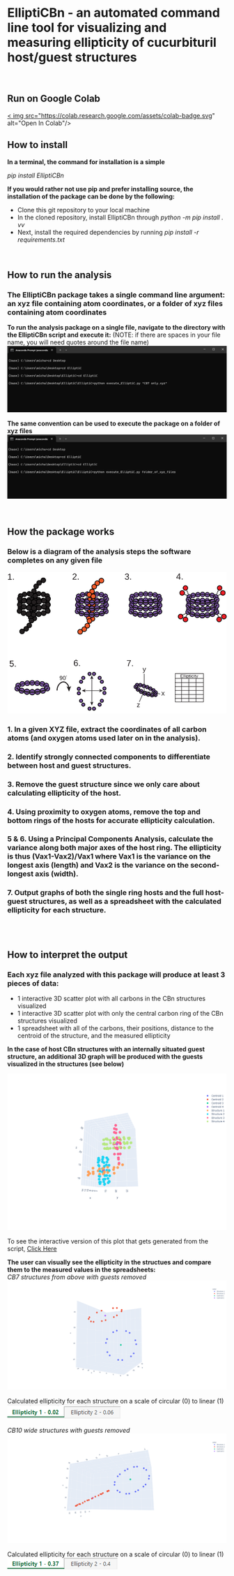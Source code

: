 # ElliptiCBn - an automated command line tool for visualizing and measuring ellipticity of cucurbituril host/guest structures

<br />

## Run on Google Colab
<a href="https://githubtocolab.com/harmslab/ElliptiC/ElliptiC/blob/main/notebooks/ElliptiC%20notebook.ipynb" target="_parent"><    img src="https://colab.research.google.com/assets/colab-badge.svg" alt="Open In Colab"/></a>


## How to install
**In a terminal, the command for installation is a simple**

_pip install ElliptiCBn_

**If you would rather not use pip and prefer installing source, the installation of the package can be done by the following:**
* Clone this git repository to your local machine
* In the cloned repository, install ElliptiCBn through _python -m pip install . vv_ 
* Next, install the required dependencies by running _pip install -r requirements.txt_

<br />

## How to run the analysis
### The ElliptiCBn package takes a single command line argument: an xyz file containing atom coordinates, or a folder of xyz files containing atom coordinates

**To run the analysis package on a single file, navigate to the directory with the ElliptiCBn script and execute it:**
(NOTE: if there are spaces in your file name, you will need quotes around the file name)
![](images/single_file.png)


**The same convention can be used to execute the package on a folder of xyz files**
![](images/folder_test.png)
    
<br />

## How the package works
### Below is a diagram of the analysis steps the software completes on any given file
![](images/pipeline_image.svg)

### 1. In a given XYZ file, extract the coordinates of all carbon atoms (and oxygen atoms used later on in the analysis).
### 2. Identify strongly connected components to differentiate between host and guest structures.
### 3. Remove the guest structure since we only care about calculating ellipticity of the host.
### 4. Using proximity to oxygen atoms, remove the top and bottom rings of the hosts for accurate ellipticity calculation.
### 5 & 6. Using a Principal Components Analysis, calculate the variance along both major axes of the host ring. The ellipticity is thus (Vax1-Vax2)/Vax1 where Vax1 is the variance on the longest axis (length) and Vax2 is the variance on the second-longest axis (width). 
### 7. Output graphs of both the single ring hosts and the full host-guest structures, as well as a spreadsheet with the calculated ellipticity for each structure.

<br />
<br />

## How to interpret the output

### Each xyz file analyzed with this package will produce at least 3 pieces of data: 
* 1 interactive 3D scatter plot with all carbons in the CBn structures visualized 
* 1 interactive 3D scatter plot with only the central carbon ring of the CBn structures visualized
* 1 spreadsheet with all of the carbons, their positions, distance to the centroid of the structure, and the measured ellipticity

**In the case of host CBn structures with an internally situated guest structure, an additional 3D graph will be produced with the guests visualized in the structures (see below)**

![](images/testing_cbn_interactive.png)

To see the interactive version of this plot that gets generated from the script, [Click Here](https://plotly.com/~Mshavlik/63/)

**The user can visually see the ellipticity in the structues and compare them to the measured values in the spreadsheets:**                 
_CB7 structures from above with guests removed_
![](images/CB7_circular.png)

Calculated ellipticity for each structure on a scale of circular (0) to linear (1)  
![](images/circular_ellipticity.png)


_CB10 wide structures with guests removed_
![](images/ellipsoid_example.png)

Calculated ellipticity for each structure on a scale of circular (0) to linear (1)  
![](images/ellipse_ellipticity.png)


